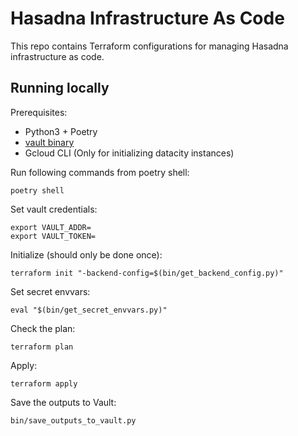 # Hasadna Infrastructure As Code

This repo contains Terraform configurations for managing Hasadna infrastructure as code.

## Running locally

Prerequisites:

* Python3 + Poetry
* [vault binary](https://www.vaultproject.io/downloads)
* Gcloud CLI (Only for initializing datacity instances)

Run following commands from poetry shell:

```
poetry shell
```

Set vault credentials:

```
export VAULT_ADDR=
export VAULT_TOKEN=
```

Initialize (should only be done once):

```
terraform init "-backend-config=$(bin/get_backend_config.py)"
```

Set secret envvars:

```
eval "$(bin/get_secret_envvars.py)"
```

Check the plan:

```
terraform plan
```

Apply:

```
terraform apply
```

Save the outputs to Vault:

```
bin/save_outputs_to_vault.py
```